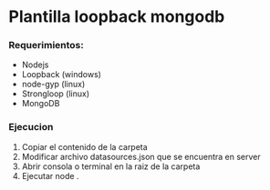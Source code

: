 # Plantilla loopback mongodb 
### Requerimientos:
* Nodejs
* Loopback (windows)
* node-gyp (linux)
* Strongloop (linux)
* MongoDB
### Ejecucion
1. Copiar el contenido de la carpeta
2. Modificar archivo datasources.json que se encuentra en server
3. Abrir consola o terminal en la raiz de la carpeta
4. Ejecutar node .
